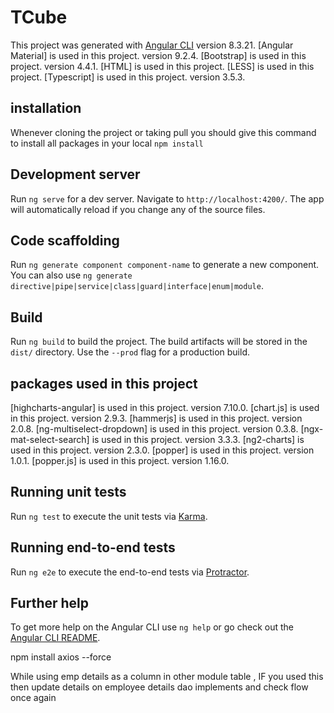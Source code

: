 # TCube

This project was generated with [Angular CLI](https://github.com/angular/angular-cli) version 8.3.21.
[Angular Material] is used in this project. version 9.2.4.
[Bootstrap] is used in this project. version 4.4.1.
[HTML] is used in this project.
[LESS] is used in this project.
[Typescript] is used in this project. version 3.5.3.

## installation

Whenever cloning the project or taking pull you should give this command to install all packages in your local `npm install`

## Development server

Run `ng serve` for a dev server. Navigate to `http://localhost:4200/`. The app will automatically reload if you change any of the source files.

## Code scaffolding

Run `ng generate component component-name` to generate a new component. You can also use `ng generate directive|pipe|service|class|guard|interface|enum|module`.

## Build

Run `ng build` to build the project. The build artifacts will be stored in the `dist/` directory. Use the `--prod` flag for a production build.


## packages used in this project

[highcharts-angular] is used in this project. version 7.10.0.
[chart.js] is used in this project. version 2.9.3.
[hammerjs] is used in this project. version 2.0.8.
[ng-multiselect-dropdown] is used in this project. version 0.3.8.
[ngx-mat-select-search] is used in this project. version 3.3.3.
[ng2-charts] is used in this project. version 2.3.0.
[popper] is used in this project. version 1.0.1.
[popper.js] is used in this project. version 1.16.0.

## Running unit tests

Run `ng test` to execute the unit tests via [Karma](https://karma-runner.github.io).

## Running end-to-end tests

Run `ng e2e` to execute the end-to-end tests via [Protractor](http://www.protractortest.org/).

## Further help

To get more help on the Angular CLI use `ng help` or go check out the [Angular CLI README](https://github.com/angular/angular-cli/blob/master/README.md).

<!-- use this while getting npm error on npm packages installing -->
npm install axios --force
<!--  -->
While using emp details as a column in other module table , IF you used this then update details on employee details dao implements and check flow once again